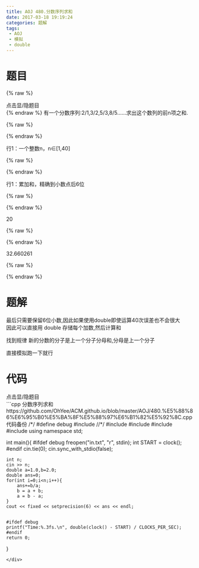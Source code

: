 ```yaml
---
title: AOJ 480.分数序列求和
date: 2017-03-18 19:19:24
categories: 题解
tags:
 - AOJ
 - 模拟
 - double
---
```


# 题目
{% raw %}
<div><div class="fold_hider"><div class="close hider_title">点击显/隐题目</div></div><div class="fold">
    <div class="oj">   
        <div class="part" title="Description">
{% endraw %}
有一个分数序列:2/1,3/2,5/3,8/5……求出这个数列的前n项之和.  
  
  

{% raw %}
        </div>
        <div class="part" title="Input">
{% endraw %}
  
行1：一个整数n，n∈[1,40]  
  
  

{% raw %}
        </div>
        <div class="part" title="Output">
{% endraw %}
  
行1：累加和，精确到小数点后6位  
  
  

{% raw %}
        </div>
        <div class="samp">
            <div class="clear"></div>
            <div class="input part" title="Sample Input">
{% endraw %}
  
20  
  
  

{% raw %}
            </div>
            <div class="output part" title="Sample Output">
{% endraw %}
  
32.660261  
  

{% raw %}
            </div>
            <div class="clear"></div>
        </div>
    </div>
</div></div>
{% endraw %}

<!--more-->
# 题解
最后只需要保留6位小数,因此如果使用double即使运算40次误差也不会很大  
因此可以直接用 double 存储每个加数,然后计算和  

找到规律 新的分数的分子是上一个分子分母和,分母是上一个分子  

直接模拟跑一下就行


# 代码
<div><div class="fold_hider"><div class="close hider_title">点击显/隐题目</div></div><div class="fold">```cpp 分数序列求和 https://github.com/OhYee/ACM.github.io/blob/master/AOJ/480.%E5%88%86%E6%95%B0%E5%BA%8F%E5%88%97%E6%B1%82%E5%92%8C.cpp 代码备份
/*/
#define debug
#include <ctime>
//*/
#include <cstdio>
#include <iostream>
#include <cstring>
#include <iomanip>
using namespace std;

int main(){
    #ifdef debug
    freopen("in.txt", "r", stdin);
    int START = clock();
    #endif
    cin.tie(0);
    cin.sync_with_stdio(false);

    int n;
    cin >> n;
    double a=1.0,b=2.0;
    double ans=0;
    for(int i=0;i<n;i++){
        ans+=b/a;
        b = a + b;
        a = b - a;
    }
    cout << fixed << setprecision(6) << ans << endl;
    
    
    #ifdef debug
    printf("Time:%.3fs.\n", double(clock() - START) / CLOCKS_PER_SEC);
    #endif
    return 0;
}
```
</div>